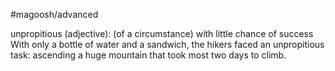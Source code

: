 #magoosh/advanced

unpropitious (adjective): (of a circumstance) with little chance of success 
With only a bottle of water and a sandwich, the hikers faced an unpropitious task: ascending a huge 
mountain that took most two days to climb. 

